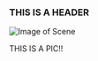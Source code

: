 ### THIS IS A HEADER

![Image of Scene](https://media.wired.com/photos/598e35994ab8482c0d6946e0/master/w_1920,c_limit/phonepicutres-TA.jpg)

THIS IS A PIC!!
